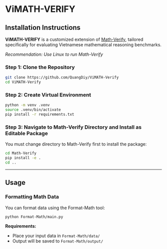 # ViMATH-VERIFY

## Installation Instructions

**ViMATH-VERIFY** is a customized extension of [Math-Verify](https://github.com/huggingface/Math-Verify), tailored specifically for evaluating Vietnamese mathematical reasoning benchmarks.

*Recommendation: Use Linux to run Math-Verify*

### Step 1: Clone the Repository

```bash
git clone https://github.com/QuangDiy/ViMATH-Verify
cd ViMATH-Verify
```

### Step 2: Create Virtual Environment

```bash
python -m venv .venv
source .venv/bin/activate
pip install -r requirements.txt
```

### Step 3: Navigate to Math-Verify Directory and Install as Editable Package

You must change directory to Math-Verify first to install the package:

```bash
cd Math-Verify
pip install -e .
cd .. 
```

---

## Usage

### Formatting Math Data

You can format data using the Format-Math tool:

```bash
python Format-Math/main.py
```

**Requirements:** 
- Place your input data in `Format-Math/data/`
- Output will be saved to `Format-Math/output/`